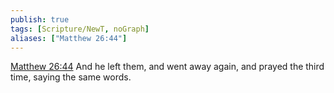 ```yaml
---
publish: true
tags: [Scripture/NewT, noGraph]
aliases: ["Matthew 26:44"]
---
```

[Matthew 26:44](https://churchofjesuschrist.org/study/scriptures/nt/matt/26?lang=eng&id=p44#p44) And he left them, and went away again, and prayed the third time, saying the same words.
